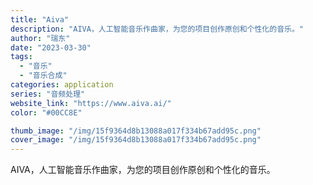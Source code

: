 ```yaml
---
title: "Aiva"
description: "AIVA，人工智能音乐作曲家，为您的项目创作原创和个性化的音乐。"
author: "瑞东"
date: "2023-03-30"
tags:
  - "音乐"
  - "音乐合成"
categories: application
series: "音频处理"
website_link: "https://www.aiva.ai/"
color: "#00CC8E"

thumb_image: "/img/15f9364d8b13088a017f334b67add95c.png"
cover_image: "/img/15f9364d8b13088a017f334b67add95c.png"
---
```


AIVA，人工智能音乐作曲家，为您的项目创作原创和个性化的音乐。